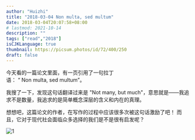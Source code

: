 ```yaml
---
author: "Huizhi"
title: "2018-03-04 Non multa, sed multum"
date: 2018-03-04T20:07:58+08:00
# lastmod: 2021-10-14
description: ""
tags: ["read","2018"]
isCJKLanguage: true
thumbnail: https://picsum.photos/id/72/400/250
draft: false
---
```




今天看的一篇论文里面，有一页引用了一句拉丁语： “ Non multa, sed multum”。

我搜了一下，发现这句话翻译过来是 "Not many, but much"，意思就是——我追求不是数量，我追求的是简单概念深层的含义和内在的真理。

想想吧，这篇论文的作者，在写作的过程中应该很多次被这句话激励了吧！ 而且，它对于现代社会面临众多选择的我们是不是很有启发呢？

![1](/img/20180304/1.jpeg)